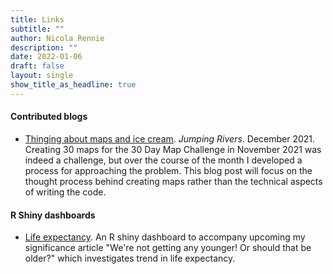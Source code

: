```yaml
---
title: Links
subtitle: ""
author: Nicola Rennie
description: ""
date: 2022-01-06
draft: false
layout: single
show_title_as_headline: true
---
```


#### Contributed blogs

* [Thinging about maps and ice cream](https://www.jumpingrivers.com/blog/2021-thinking-about-maps-and-ice-cream/). *Jumping Rivers*. December 2021. 
Creating 30 maps for the 30 Day Map Challenge in November 2021 was indeed a challenge, but over the course of the month I developed a process for approaching the problem. This blog post will focus on the thought process behind creating maps rather than the technical aspects of writing the code.

#### R Shiny dashboards

* [Life expectancy](https://nrennie35.shinyapps.io/life_expectancy_shiny_app/). 
An R shiny dashboard to accompany upcoming my significance article "We're not getting any younger! Or should that be older?" which investigates trend in life expectancy.



